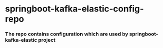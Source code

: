 # springboot-kafka-elastic-config-repo

### The repo contains configuration which are used by springboot-kafka-elastic project